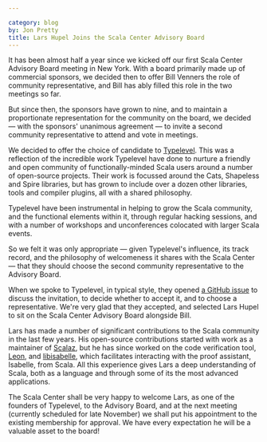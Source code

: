 ```yaml
---

category: blog
by: Jon Pretty
title: Lars Hupel Joins the Scala Center Advisory Board
---
```


It has been almost half a year since we kicked off our first Scala Center
Advisory Board meeting in New York. With a board primarily made up of
commercial sponsors, we decided then to offer Bill Venners the role of
community representative, and Bill has ably filled this role in the two
meetings so far.

But since then, the sponsors have grown to nine, and to maintain a
proportionate representation for the community on the board, we decided — with
the sponsors' unanimous agreement — to invite a second community representative
to attend and vote in meetings.

We decided to offer the choice of candidate to
[Typelevel](http://typelevel.org/). This was a reflection of the incredible
work Typelevel have done to nurture a friendly and open community of
functionally-minded Scala users around a number of open-source projects. Their
work is focussed around the Cats, Shapeless and Spire libraries, but has grown
to include over a dozen other libraries, tools and compiler plugins, all with
a shared philosophy.

Typelevel have been instrumental in helping to grow the Scala community, and
the functional elements within it, through regular hacking sessions, and with a
number of workshops and unconferences colocated with larger Scala events.

So we felt it was only appropriate — given Typelevel's influence, its track
record, and the philosophy of welcomeness it shares with the Scala Center —
that they should choose the second community representative to the Advisory
Board.

When we spoke to Typelevel, in typical style, they opened [a GitHub
issue](https://github.com/typelevel/general/issues/42) to discuss the
invitation, to decide whether to accept it, and to choose a representative.
We're very glad that they accepted, and selected Lars Hupel to sit on the Scala
Center Advisory Board alongside Bill.

Lars has made a number of significant contributions to the Scala community in
the last few years. His open-source contributions started with work as a
maintainer of [Scalaz](https://github.com/scalaz/scalaz), but he has since
worked on the code verification tool, [Leon](http://leon.epfl.ch/), and
[libisabelle](http://lars.hupel.info/libisabelle/), which facilitates
interacting with the proof assistant, Isabelle, from Scala. All this experience
gives Lars a deep understanding of Scala, both as a language and through some
of its the most advanced applications.

The Scala Center shall be very happy to welcome Lars, as one of the founders of
Typelevel, to the Advisory Board, and at the next meeting (currently scheduled
for late November) we shall put his appointment to the existing membership for
approval. We have every expectation he will be a valuable asset to the board!

